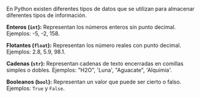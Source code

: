 En Python existen diferentes tipos de datos que se utilizan para almacenar diferentes tipos de información.

**Enteros (`int`):** Representan los números enteros sin punto decimal.
Ejemplos: -5, -2, 158.

**Flotantes (`float`):** Representan los número reales con punto decimal.
Ejemplos: 2.8, 5.9, 98.1.

**Cadenas (`str`):** Representan cadenas de texto encerradas en comillas simples o dobles.
Ejemplos: "H2O", 'Luna', "Aguacate", 'Alquimia'.

**Booleanos (`bool`):** Representan un valor que puede ser cierto o falso.
Ejemplos: `True` y `False`.